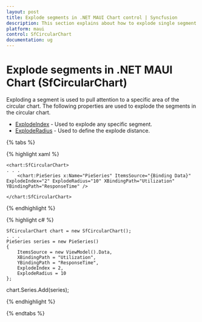 ```yaml
---
layout: post
title: Explode segments in .NET MAUI Chart control | Syncfusion
description: This section explains about how to explode single segment or all segments in Syncfusion .NET MAUI Chart (SfCircularChart) control.
platform: maui
control: SfCircularChart
documentation: ug
---
```


# Explode segments in .NET MAUI Chart (SfCircularChart)

Exploding a segment is used to pull attention to a specific area of the circular chart. The following properties are used to explode the segments in the circular chart.

* [ExplodeIndex](https://help.syncfusion.com/cr/maui/Syncfusion.Maui.Charts.PieSeries.html#Syncfusion_Maui_Charts_PieSeries_ExplodeIndex) - Used to explode any specific segment.
* [ExplodeRadius](https://help.syncfusion.com/cr/maui/Syncfusion.Maui.Charts.PieSeries.html#Syncfusion_Maui_Charts_PieSeries_ExplodeRadius) - Used to define the explode distance.

{% tabs %}

{% highlight xaml %}

    <chart:SfCircularChart>
    . . .
        <chart:PieSeries x:Name="PieSeries" ItemsSource="{Binding Data}" ExplodeIndex="2" ExplodeRadius="10" XBindingPath="Utilization" YBindingPath="ResponseTime" />

    </chart:SfCircularChart>

{% endhighlight %}

{% highlight c# %}

    SfCircularChart chart = new SfCircularChart();
    . . .
    PieSeries series = new PieSeries()
    {
        ItemsSource = new ViewModel().Data,
        XBindingPath = "Utilization",
        YBindingPath = "ResponseTime",
        ExplodeIndex = 2,
        ExplodeRadius = 10
    };

chart.Series.Add(series);

{% endhighlight %}

{% endtabs %}

